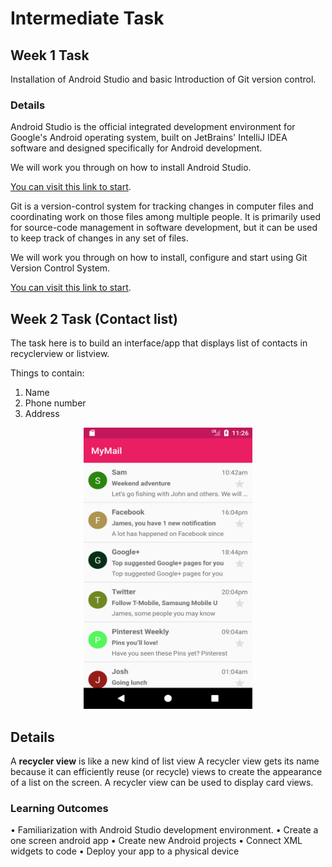 # Intermediate Task

Week 1 Task
---------------

Installation of Android Studio and basic Introduction of Git version control.

### Details

Android Studio is the official integrated development environment for Google's Android operating system, built on JetBrains' IntelliJ IDEA software and designed specifically for Android development.

We will work you through on how to install Android Studio.

[You can visit this link to start](https://developer.android.com/studio/ "Android Studio").


Git is a version-control system for tracking changes in computer files and coordinating work on those files among multiple people. It is primarily used for source-code management in software development, but it can be used to keep track of changes in any set of files.

We will work you through on how to install, configure and start using Git Version Control System.

[You can visit this link to start](https://git-scm.com/ "Git version control").

Week 2 Task (Contact list)
---------------

The task here is to build an interface/app that displays list of contacts in recyclerview or listview.

Things to contain:
1. Name
2. Phone number
3. Address

<p align="center">
<img src="./resources/3.png" height="450" width="270"/>
</p>

## Details 
A **recycler view** is like a new kind of list view A recycler view gets its name because it can efficiently reuse (or recycle) views to create the appearance of a list on the screen. A recycler view can be used to display card views.

### Learning Outcomes

• Familiarization with Android Studio development environment.
• Create a one screen android app
• Create new Android projects
• Connect XML widgets to code
• Deploy your app to a physical device
